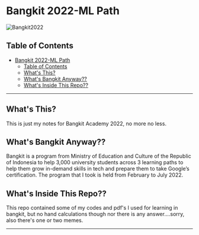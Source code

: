 # Bangkit 2022-ML Path

![Bangkit2022](https://lh3.googleusercontent.com/J2QI0L3vJwv63Sm3isI90ctxuxznz67dAtJQN2vu7wnUuwt9Wc-WI7VuIhwvr0yVrDPfc7kBN5usZz75nDW_k96pCfcZBxnfNzvVS0g=w600)

## Table of Contents

- [Bangkit 2022-ML Path](#bangkit-2022-ml-path)
  - [Table of Contents](#table-of-contents)
  - [What's This?](#whats-this)
  - [What's Bangkit Anyway??](#whats-bangkit-anyway)
  - [What's Inside This Repo??](#whats-inside-this-repo)

---

## What's This?

This is just my notes for Bangkit Academy 2022, no more no less.

## What's Bangkit Anyway??

Bangkit is a program from Ministry of Education and Culture of the Republic of Indonesia to help 3,000 university students across 3 learning paths to help them grow in-demand skills in tech and prepare them to take Google’s certification. The program that I took is held from February to July 2022.

## What's Inside This Repo??

This repo contained some of my codes and pdf's I used for learning in bangkit, but no hand calculations though nor there is any answer....sorry, also there's one or two memes.

---

